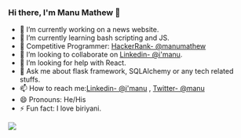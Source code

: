 ### Hi there, I'm Manu Mathew 👋


- 🔭 I’m currently working on a news website.
- 🌱 I’m currently learning bash scripting and JS.
- 🔲 Competitive Programmer: [HackerRank- @manumathew](https://www.hackerrank.com/manu1997) 
- 👯 I’m looking to collaborate on [Linkedin- @i'manu](https://www.linkedin.com/in/manu-mathew-b75712142/).
- 🤔 I’m looking for help with React.
- 💬 Ask me about flask framework, SQLAlchemy or any tech related stuffs.
- 📫 How to reach me:[Linkedin- @i'manu](https://www.linkedin.com/in/manu-mathew-b75712142/) , [Twitter- @manu](https://twitter.com/ManuMat55127213)
- 😄 Pronouns: He/His
- ⚡ Fun fact: I love biriyani.

<img src='https://github-readme-stats.vercel.app/api?username=Augustine97&&show_icons=true&title_color=ffffff&icon_color=bb2acf&text_color=daf7dc&bg_color=283747'>






 
